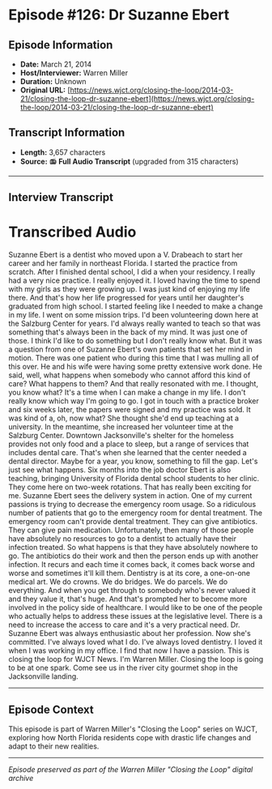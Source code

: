 # Episode #126: Dr Suzanne Ebert



## Episode Information

- **Date:** March 21, 2014
- **Host/Interviewer:** Warren Miller
- **Duration:** Unknown
- **Original URL:** [https://news.wjct.org/closing-the-loop/2014-03-21/closing-the-loop-dr-suzanne-ebert](https://news.wjct.org/closing-the-loop/2014-03-21/closing-the-loop-dr-suzanne-ebert)

## Transcript Information

- **Length:** 3,657 characters
- **Source:** 📻 **Full Audio Transcript** (upgraded from 315 characters)

---

## Interview Transcript

# Transcribed Audio
Suzanne Ebert is a dentist who moved upon a V. Drabeach to start her career and her family in northeast Florida. I started the practice from scratch. After I finished dental school, I did a when your residency. I really had a very nice practice. I really enjoyed it. I loved having the time to spend with my girls as they were growing up. I was just kind of enjoying my life there. And that's how her life progressed for years until her daughter's graduated from high school. I started feeling like I needed to make a change in my life. I went on some mission trips. I'd been volunteering down here at the Salzburg Center for years. I'd always really wanted to teach so that was something that's always been in the back of my mind. It was just one of those. I think I'd like to do something but I don't really know what. But it was a question from one of Suzanne Ebert's own patients that set her mind in motion. There was one patient who during this time that I was mulling all of this over. He and his wife were having some pretty extensive work done. He said, well, what happens when somebody who cannot afford this kind of care? What happens to them? And that really resonated with me. I thought, you know what? It's a time when I can make a change in my life. I don't really know which way I'm going to go. I got in touch with a practice broker and six weeks later, the papers were signed and my practice was sold. It was kind of a, oh, now what? She thought she'd end up teaching at a university. In the meantime, she increased her volunteer time at the Salzburg Center. Downtown Jacksonville's shelter for the homeless provides not only food and a place to sleep, but a range of services that includes dental care. That's when she learned that the center needed a dental director. Maybe for a year, you know, something to fill the gap. Let's just see what happens. Six months into the job doctor Ebert is also teaching, bringing University of Florida dental school students to her clinic. They come here on two-week rotations. That has really been exciting for me. Suzanne Ebert sees the delivery system in action. One of my current passions is trying to decrease the emergency room usage. So a ridiculous number of patients that go to the emergency room for dental treatment. The emergency room can't provide dental treatment. They can give antibiotics. They can give pain medication. Unfortunately, then many of those people have absolutely no resources to go to a dentist to actually have their infection treated. So what happens is that they have absolutely nowhere to go. The antibiotics do their work and then the person ends up with another infection. It recurs and each time it comes back, it comes back worse and worse and sometimes it'll kill them. Dentistry is at its core, a one-on-one medical art. We do crowns. We do bridges. We do parcels. We do everything. And when you get through to somebody who's never valued it and they value it, that's huge. And that's prompted her to become more involved in the policy side of healthcare. I would like to be one of the people who actually helps to address these issues at the legislative level. There is a need to increase the access to care and it's a very practical need. Dr. Suzanne Ebert was always enthusiastic about her profession. Now she's committed. I've always loved what I do. I've always loved dentistry. I loved it when I was working in my office. I find that now I have a passion. This is closing the loop for WJCT News. I'm Warren Miller. Closing the loop is going to be at one spark. Come see us in the river city gourmet shop in the Jacksonville landing.

---

## Episode Context

This episode is part of Warren Miller's "Closing the Loop" series on WJCT, exploring how North Florida residents cope with drastic life changes and adapt to their new realities.



---

*Episode preserved as part of the Warren Miller "Closing the Loop" digital archive*
